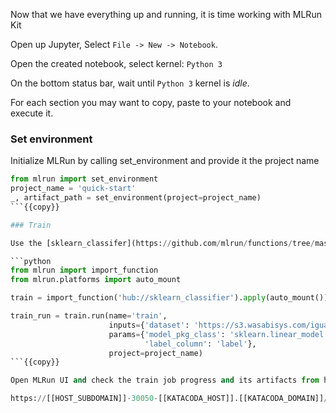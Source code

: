 Now that we have everything up and running, it is time working with  MLRun Kit

Open up Jupyter, Select `File -> New -> Notebook`.

Open the created notebook, select kernel: `Python 3`

On the bottom status bar, wait until `Python 3` kernel is _idle_.

For each section you may want to copy, paste to your notebook and execute it.

### Set environment

Initialize MLRun by calling set_environment and provide it the project name

```python
from mlrun import set_environment
project_name = 'quick-start'
_, artifact_path = set_environment(project=project_name)
```{{copy}}

### Train

Use the [sklearn_classifer](https://github.com/mlrun/functions/tree/master/sklearn_classifier) from the function marketplace to train our model.

```python
from mlrun import import_function
from mlrun.platforms import auto_mount

train = import_function('hub://sklearn_classifier').apply(auto_mount())

train_run = train.run(name='train',
                      inputs={'dataset': 'https://s3.wasabisys.com/iguazio/data/iris/iris_dataset.csv'},
                      params={'model_pkg_class': 'sklearn.linear_model.LogisticRegression',
                              'label_column': 'label'},
                      project=project_name)
```{{copy}}

Open MLRun UI and check the train job progress and its artifacts from here:

https://[[HOST_SUBDOMAIN]]-30050-[[KATACODA_HOST]].[[KATACODA_DOMAIN]]/mlrun/projects/quick-start/jobs/monitor
